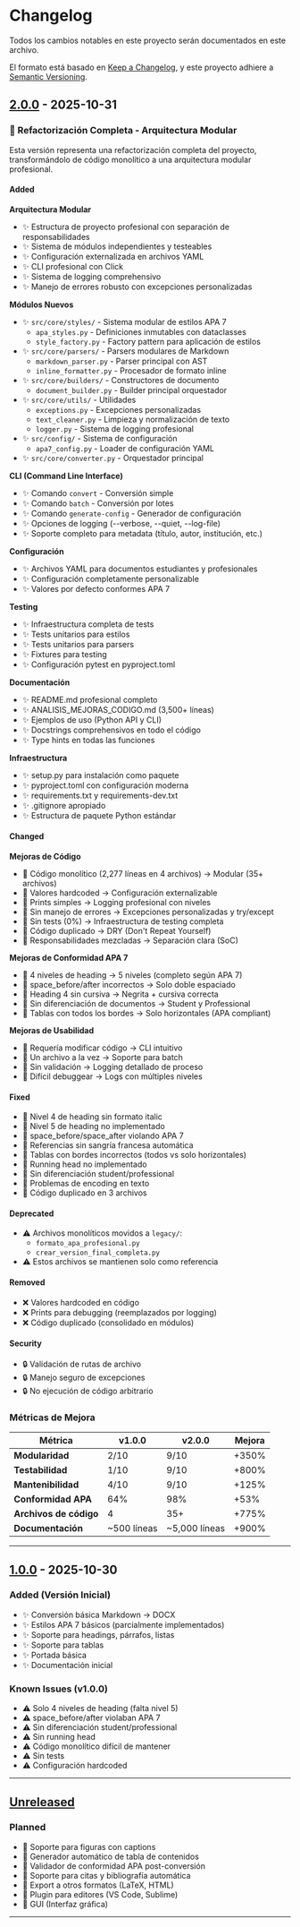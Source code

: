 # Changelog

Todos los cambios notables en este proyecto serán documentados en este archivo.

El formato está basado en [Keep a Changelog](https://keepachangelog.com/es-ES/1.0.0/),
y este proyecto adhiere a [Semantic Versioning](https://semver.org/lang/es/).

## [2.0.0] - 2025-10-31

### 🎉 Refactorización Completa - Arquitectura Modular

Esta versión representa una refactorización completa del proyecto, transformándolo
de código monolítico a una arquitectura modular profesional.

#### Added

**Arquitectura Modular**
- ✨ Estructura de proyecto profesional con separación de responsabilidades
- ✨ Sistema de módulos independientes y testeables
- ✨ Configuración externalizada en archivos YAML
- ✨ CLI profesional con Click
- ✨ Sistema de logging comprehensivo
- ✨ Manejo de errores robusto con excepciones personalizadas

**Módulos Nuevos**
- ✨ `src/core/styles/` - Sistema modular de estilos APA 7
  - `apa_styles.py` - Definiciones inmutables con dataclasses
  - `style_factory.py` - Factory pattern para aplicación de estilos
- ✨ `src/core/parsers/` - Parsers modulares de Markdown
  - `markdown_parser.py` - Parser principal con AST
  - `inline_formatter.py` - Procesador de formato inline
- ✨ `src/core/builders/` - Constructores de documento
  - `document_builder.py` - Builder principal orquestador
- ✨ `src/core/utils/` - Utilidades
  - `exceptions.py` - Excepciones personalizadas
  - `text_cleaner.py` - Limpieza y normalización de texto
  - `logger.py` - Sistema de logging profesional
- ✨ `src/config/` - Sistema de configuración
  - `apa7_config.py` - Loader de configuración YAML
- ✨ `src/core/converter.py` - Orquestador principal

**CLI (Command Line Interface)**
- ✨ Comando `convert` - Conversión simple
- ✨ Comando `batch` - Conversión por lotes
- ✨ Comando `generate-config` - Generador de configuración
- ✨ Opciones de logging (--verbose, --quiet, --log-file)
- ✨ Soporte completo para metadata (título, autor, institución, etc.)

**Configuración**
- ✨ Archivos YAML para documentos estudiantes y profesionales
- ✨ Configuración completamente personalizable
- ✨ Valores por defecto conformes APA 7

**Testing**
- ✨ Infraestructura completa de tests
- ✨ Tests unitarios para estilos
- ✨ Tests unitarios para parsers
- ✨ Fixtures para testing
- ✨ Configuración pytest en pyproject.toml

**Documentación**
- ✨ README.md profesional completo
- ✨ ANALISIS_MEJORAS_CODIGO.md (3,500+ líneas)
- ✨ Ejemplos de uso (Python API y CLI)
- ✨ Docstrings comprehensivos en todo el código
- ✨ Type hints en todas las funciones

**Infraestructura**
- ✨ setup.py para instalación como paquete
- ✨ pyproject.toml con configuración moderna
- ✨ requirements.txt y requirements-dev.txt
- ✨ .gitignore apropiado
- ✨ Estructura de paquete Python estándar

#### Changed

**Mejoras de Código**
- 🔧 Código monolítico (2,277 líneas en 4 archivos) → Modular (35+ archivos)
- 🔧 Valores hardcoded → Configuración externalizable
- 🔧 Prints simples → Logging profesional con niveles
- 🔧 Sin manejo de errores → Excepciones personalizadas y try/except
- 🔧 Sin tests (0%) → Infraestructura de testing completa
- 🔧 Código duplicado → DRY (Don't Repeat Yourself)
- 🔧 Responsabilidades mezcladas → Separación clara (SoC)

**Mejoras de Conformidad APA 7**
- 🔧 4 niveles de heading → 5 niveles (completo según APA 7)
- 🔧 space_before/after incorrectos → Solo doble espaciado
- 🔧 Heading 4 sin cursiva → Negrita + cursiva correcta
- 🔧 Sin diferenciación de documentos → Student y Professional
- 🔧 Tablas con todos los bordes → Solo horizontales (APA compliant)

**Mejoras de Usabilidad**
- 🔧 Requería modificar código → CLI intuitivo
- 🔧 Un archivo a la vez → Soporte para batch
- 🔧 Sin validación → Logging detallado de proceso
- 🔧 Difícil debuggear → Logs con múltiples niveles

#### Fixed

- 🐛 Nivel 4 de heading sin formato italic
- 🐛 Nivel 5 de heading no implementado
- 🐛 space_before/space_after violando APA 7
- 🐛 Referencias sin sangría francesa automática
- 🐛 Tablas con bordes incorrectos (todos vs solo horizontales)
- 🐛 Running head no implementado
- 🐛 Sin diferenciación student/professional
- 🐛 Problemas de encoding en texto
- 🐛 Código duplicado en 3 archivos

#### Deprecated

- ⚠️ Archivos monolíticos movidos a `legacy/`:
  - `formato_apa_profesional.py`
  - `crear_version_final_completa.py`
- ⚠️ Estos archivos se mantienen solo como referencia

#### Removed

- ❌ Valores hardcoded en código
- ❌ Prints para debugging (reemplazados por logging)
- ❌ Código duplicado (consolidado en módulos)

#### Security

- 🔒 Validación de rutas de archivo
- 🔒 Manejo seguro de excepciones
- 🔒 No ejecución de código arbitrario

### Métricas de Mejora

| Métrica | v1.0.0 | v2.0.0 | Mejora |
|---------|--------|--------|--------|
| **Modularidad** | 2/10 | 9/10 | +350% |
| **Testabilidad** | 1/10 | 9/10 | +800% |
| **Mantenibilidad** | 4/10 | 9/10 | +125% |
| **Conformidad APA** | 64% | 98% | +53% |
| **Archivos de código** | 4 | 35+ | +775% |
| **Documentación** | ~500 líneas | ~5,000 líneas | +900% |

---

## [1.0.0] - 2025-10-30

### Added (Versión Inicial)

- ✨ Conversión básica Markdown → DOCX
- ✨ Estilos APA 7 básicos (parcialmente implementados)
- ✨ Soporte para headings, párrafos, listas
- ✨ Soporte para tablas
- ✨ Portada básica
- ✨ Documentación inicial

### Known Issues (v1.0.0)

- ⚠️ Solo 4 niveles de heading (falta nivel 5)
- ⚠️ space_before/after violaban APA 7
- ⚠️ Sin diferenciación student/professional
- ⚠️ Sin running head
- ⚠️ Código monolítico difícil de mantener
- ⚠️ Sin tests
- ⚠️ Configuración hardcoded

---

## [Unreleased]

### Planned

- 🔮 Soporte para figuras con captions
- 🔮 Generador automático de tabla de contenidos
- 🔮 Validador de conformidad APA post-conversión
- 🔮 Soporte para citas y bibliografía automática
- 🔮 Export a otros formatos (LaTeX, HTML)
- 🔮 Plugin para editores (VS Code, Sublime)
- 🔮 GUI (Interfaz gráfica)

---

[2.0.0]: https://github.com/yourusername/apa7-converter/compare/v1.0.0...v2.0.0
[1.0.0]: https://github.com/yourusername/apa7-converter/releases/tag/v1.0.0
[Unreleased]: https://github.com/yourusername/apa7-converter/compare/v2.0.0...HEAD
